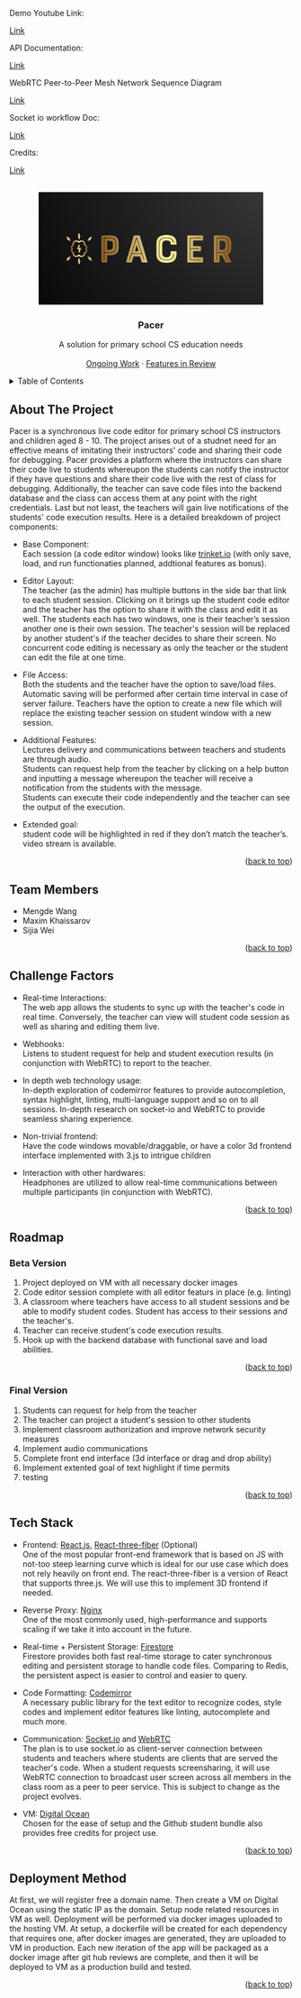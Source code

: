 <div id="top"></div>

<!-- <p> Website is hosted at https://pacer.codes/ -->
<p>Demo Youtube Link: </p> <p><a href="https://www.youtube.com/watch?v=CJjGo3ZooTI&ab_channel=WangRobert"> Link </a> </p>
<p>API Documentation: </p> <p><a href="https://pacer.stoplight.io/docs/pacer/wlf341m71foih-pacer-api-doc"> Link </a> </p>
<p>WebRTC Peer-to-Peer Mesh Network Sequence Diagram </p> <p> <a href="https://mermaid.live/edit#pako:eNqlVD1v3DAM_SuEphRIC7SjhwxNW6BzkM2LIvNs9WzSlahLgyD_vZSs-8j5kiU2YAgS-fj4-Kxn47hD05iIfxOSwx_e9sFOLYE-1gkHuI8Yvp5vfFs2ZhvEOz9bEvgVmASpW598t257OCjZn29u9uEN3I7ebeHWjiM8JBGmJXAfoLEVoIHIupAvOHm5as0f9oQduMFKaz7Bo5cBAvP0u5aqaa8AtAGEGTFAwA2G3HOEjXYlilKyz3OPRInFb54gE8V_PoqnHpK2E8FTYbGAWCB8LAdQGV5lwtCanJn3M9tVk8c6LqCVc5YgfMB9RyD9wmCpi4PdIkwYY29LbkGTIXDqB3g4ncilVgvh1zi2x3fqHnX1pHJOVjwTKIB2ICnQGgzOqxejNWoyh7MsWNH3ZMcCE0UdVVTOuh_86HdZqhNLrv01By0InY-OidBJdRlwUVcPh7wcueckb3dYh1-VW8zWmiNqawB3SPKm9ToccTXVD5mNFWfiHS5eOzoly-VGjgiVm7_wT53YbURLkOaL1E4y6nyIYcrDtqnzvJ_QJvB0IrF6fvFpfs21mVAd4Tu9aJ4zbGtkwAlb02QJbdi2pqUXjUtzp-P82Xm1k2k2dox4bWwSvnsiZxoJCfdB9aaqUS__AZA3q4Q">Link </a> </p>
<p>Socket io workflow Doc: </p> <p><a href="https://docs.google.com/document/d/1ItNvZP2pePoq-xcMSdmDZzhYnFX3iYL-0rL_FpKzkZM/edit"> Link </a> </p>
<p>Credits: </p> <p> <a href="https://docs.google.com/document/d/1iyKuJPK7eL_-mywFzcqJNf4lCkNy3FgXXb8NNADm96A/edit"> Link </a> </p>


<!-- PROJECT LOGO -->
<br />
<div align="center">
  <a href="https://github.com/UTSCC09/project-pacer/">
    <img src="media/projectLogo.PNG" alt="Logo" width="400" height="200">
  </a>

<h3 align="center">Pacer</h3>

  <p align="center">
    A solution for primary school CS education needs
    <br />
    <br />
    <a href="https://github.com/UTSCC09/project-pacer/issues">Ongoing Work</a>
    ·
    <a href="https://github.com/UTSCC09/project-pacer/pulls">Features in Review</a>
  </p>
</div>



<!-- TABLE OF CONTENTS -->
<details>
  <summary>Table of Contents</summary>
  <ol>
    <li>
      <a href="#about-the-project">About The Project</a>
    </li>
    <li><a href="#team-members">Team Members</a></li>
    <li><a href="#challenge-factors">Challenge Factors</a></li>
    <li>
      <a href="#roadmap">Roadmap</a>
      <ul>
        <li><a href="#beta-version">Beta Version</a></li>
        <li><a href="#final-version">Final Version</a></li>
      </ul>
    </li>
    <li><a href="#tech-stack">Tech Stack</a></li>
    <li><a href="#deployment-method">Deployment Method</a></li>
  </ol>
</details>



<!-- ABOUT THE PROJECT -->
## About The Project
Pacer is a synchronous live code editor for primary school CS instructors and children aged 8 - 10. The project arises out of a studnet need for an effective means of imitating their instructors' code and sharing their code for debugging. Pacer provides a platform where the instructors can share their code live to students whereupon the students can notify the instructor if they have questions and share their code live with the rest of class for debugging. Additionally, the teacher can save code files into the backend database and the class can access them at any point with the right credentials. Last but not least, the teachers will gain live notifications of the students' code execution results. Here is a detailed breakdown of project components:

* Base Component: \
Each session (a code editor window) looks like [trinket.io](https://trinket.io/python/699b7d37d2) (with only save, load, and run functionaties planned, addtional features as bonus).

* Editor Layout: \
The teacher (as the admin) has multiple buttons in the side bar that link to each student session. Clicking on it brings up the student code editor and the teacher has the option to share it with the class and edit it as well. The students each has two windows, one is their teacher’s session another one is their own session. The teacher's session will be replaced by another student's if the teacher decides to share their screen. No concurrent code editing is necessary as only the teacher or the student can edit the file at one time.

* File Access: \
Both the students and the teacher have the option to save/load files. Automatic saving will be performed after certain time interval in case of server failure. Teachers have the option to create a new file which will replace the existing teacher session on student window with a new session. 

* Additional Features: \
Lectures delivery and communications between teachers and students are through audio. \
Students can request help from the teacher by clicking on a help button and inputting a message whereupon the teacher will receive a notification from the students with the message. \
Students can execute their code independently and the teacher can see the output of the execution. 


* Extended goal: \
student code will be highlighted in red if they don’t match the teacher’s. \
video stream is available. 

<p align="right">(<a href="#top">back to top</a>)</p>

## Team Members

* Mengde Wang
* Maxim Khaissarov
* Sijia Wei


<p align="right">(<a href="#top">back to top</a>)</p>

## Challenge Factors

* Real-time Interactions: \
The web app allows the students to sync up with the teacher's code in real time. Conversely, the teacher can view will student code session as well as sharing and editing them live.

* Webhooks: \
Listens to student request for help and student execution results (in conjunction with WebRTC) to report to the teacher.

* In depth web technology usage: \
In-depth exploration of codemirror features to provide autocompletion, syntax highlight, linting, multi-language support and so on to all sessions. In-depth research on socket-io and WebRTC to provide seamless sharing experience.

* Non-trivial frontend: \
Have the code windows movable/draggable, or have a color 3d frontend interface implemented with 3.js to intrigue children

* Interaction with other hardwares: \
Headphones are utilized to allow real-time communications between multiple participants (in conjunction with WebRTC).

<p align="right">(<a href="#top">back to top</a>)</p>

## Roadmap

### Beta Version

1. Project deployed on VM with all necessary docker images
2. Code editor session complete with all editor featurs in place (e.g. linting)
3. A classroom where teachers have access to all student sessions and be able to modify student codes. Student has access to their sessions and the teacher's.
4. Teacher can receive student's code execution results.
5. Hook up with the backend database with functional save and load abilities.

<p align="right">(<a href="#top">back to top</a>)</p>

### Final Version

1. Students can request for help from the teacher
2. The teacher can project a student's session to other students
3. Implement classroom authorization and improve network security measures
6. Implement audio communications
4. Complete front end interface (3d interface or drag and drop ability)
5. Implement extented goal of text highlight if time permits
7. testing

<p align="right">(<a href="#top">back to top</a>)</p>

## Tech Stack

* Frontend: 
[React.js](https://reactjs.org/), [React-three-fiber](https://github.com/pmndrs/react-three-fiber) (Optional) \
One of the most popular front-end framework that is based on JS with not-too steep learning curve which is ideal for our use case which does not rely heavily on front end. The react-three-fiber is a version of React that supports three.js. We will use this to implement 3D frontend if needed.

* Reverse Proxy:
[Nginx](https://www.nginx.com/) \
One of the most commonly used, high-performance and supports scaling if we take it into account in the future.

* Real-time + Persistent Storage: [Firestore](https://cloud.google.com/firestore) \
Firestore provides both fast real-time storage to cater synchronous editing and persistent storage to handle code files. Comparing to Redis, the persistent aspect is easier to control and easier to query. 

* Code Formatting: [Codemirror](https://codemirror.net/) \
A necessary public library for the text editor to recognize codes, style codes and implement editor features like linting, autocomplete and much more.

* Communication: [Socket.io](https://socket.io/) and [WebRTC](https://webrtc.org/) \
The plan is to use socket.io as client-server connection between students and teachers where students are clients that are served the teacher's code. When a student requests screensharing, it will use WebRTC connection to broadcast user screen across all members in the class room as a peer to peer service. This is subject to change as the project evolves. 

* VM: [Digital Ocean](https://www.digitalocean.com/products) \
Chosen for the ease of setup and the Github student bundle also provides free credits for project use.

<p align="right">(<a href="#top">back to top</a>)</p>

## Deployment Method

At first, we will register free a domain name. Then create a VM on Digital Ocean using the static IP as the domain. Setup node related resources in VM as well. Deployment will be performed via docker images uploaded to the hosting VM. At setup, a dockerfile will be created for each dependency that requires one, after docker images are generated, they are uploaded to VM in production. Each new iteration of the app will be packaged as a docker image after git hub reviews are complete, and then it will be deployed to VM as a production build and tested.

<p align="right">(<a href="#top">back to top</a>)</p>
